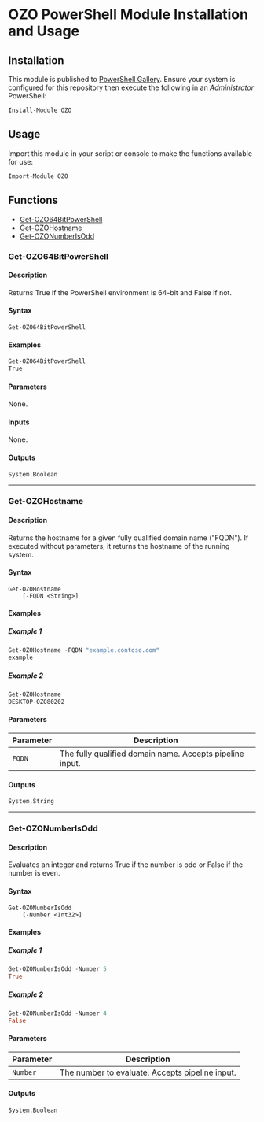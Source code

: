 # OZO PowerShell Module Installation and Usage

## Installation
This module is published to [PowerShell Gallery](https://learn.microsoft.com/en-us/powershell/scripting/gallery/overview?view=powershell-5.1). Ensure your system is configured for this repository then execute the following in an _Administrator_ PowerShell:

`Install-Module OZO`

## Usage
Import this module in your script or console to make the functions available for use:

`Import-Module OZO`

## Functions

- [Get-OZO64BitPowerShell](#get-ozo64bitpowershell)
- [Get-OZOHostname](#get-ozohostname)
- [Get-OZONumberIsOdd](#get-ozonumberisodd)

### Get-OZO64BitPowerShell
#### Description
Returns True if the PowerShell environment is 64-bit and False if not.
#### Syntax
```
Get-OZO64BitPowerShell
```
#### Examples
```powershell
Get-OZO64BitPowerShell
True
```
#### Parameters
None.
#### Inputs
None.
#### Outputs
`System.Boolean`

---

### Get-OZOHostname
#### Description
Returns the hostname for a given fully qualified domain name ("FQDN"). If executed without parameters, it returns the hostname of the running system.
#### Syntax
```
Get-OZOHostname
    [-FQDN <String>]
```
#### Examples
##### Example 1
```powershell
Get-OZOHostname -FQDN "example.contoso.com"
example
```
##### Example 2
```powershell
Get-OZOHostname
DESKTOP-OZO80202
```
#### Parameters
|Parameter|Description|
|---------|-----------|
|`FQDN`|The fully qualified domain name. Accepts pipeline input.|
#### Outputs
`System.String`

---

### Get-OZONumberIsOdd
#### Description
Evaluates an integer and returns True if the number is odd or False if the number is even.
#### Syntax
```
Get-OZONumberIsOdd
    [-Number <Int32>]
```
#### Examples
##### Example 1
```powershell
Get-OZONumberIsOdd -Number 5
True
```
##### Example 2
`````powershell
Get-OZONumberIsOdd -Number 4
False
`````
#### Parameters
|Parameter|Description|
|---------|-----------|
|`Number`|The number to evaluate. Accepts pipeline input.|
#### Outputs
`System.Boolean`
